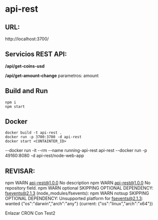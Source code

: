 # api-rest

## URL:
http://localhost:3700/

## Servicios REST API:

**/api/get-coins-usd**

**/api/get-amount-change**
    parametros:
        amount

<!-- #############################################################3  -->
## Build and Run
```
npm i
npm start
```
## Docker
```
docker build -t api-rest .
docker run -p 3700:3700 -d api-rest
docker start <CONTAINTER_ID>

```

--docker run -it --rm --name running-api-rest api-rest
--docker run -p 49160:8080 -d api-rest/node-web-app

## REVISAR:

npm WARN api-rest@1.0.0 No description
npm WARN api-rest@1.0.0 No repository field.
npm WARN optional SKIPPING OPTIONAL DEPENDENCY: fsevents@2.1.3 (node_modules/fsevents):
npm WARN notsup SKIPPING OPTIONAL DEPENDENCY: Unsupported platform for fsevents@2.1.3: wanted {"os":"darwin","arch":"any"} (current: {"os":"linux","arch":"x64"})


Enlazar CRON Con Test2
